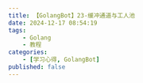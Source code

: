 ```yaml
---
title: 【GolangBot】23-缓冲通道与工人池
date: 2024-12-17 08:54:19
tags: 
    - Golang
    - 教程
categories:
    - [学习心得, GolangBot]
published: false
---
```

